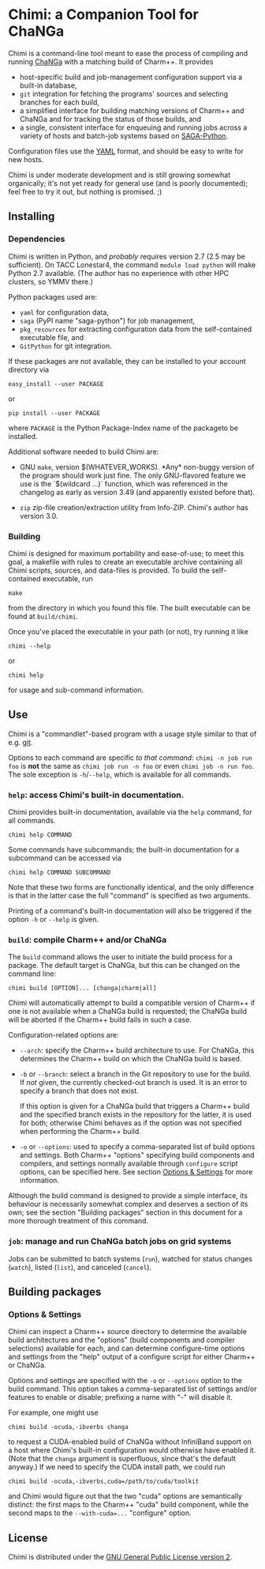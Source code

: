 Chimi: a Companion Tool for ChaNGa
====

Chimi is a command-line tool meant to ease the process of compiling and running
[ChaNGa](http://www-hpcc.astro.washington.edu/tools/changa.html) with a matching
build of Charm++.  It provides

  * host-specific build and job-management configuration support via a built-in
    database,
  * `git` integration for fetching the programs' sources and selecting branches
    for each build,
  * a simplified interface for building matching versions of Charm++ and ChaNGa
    and for tracking the status of those builds, and
  * a single, consistent interface for enqueuing and running jobs across a
    variety of hosts and batch-job systems based on
    [SAGA-Python](http://saga-project.github.io/saga-python/).

Configuration files use the [YAML](http://yaml.org/) format, and should be easy
to write for new hosts.

Chimi is under moderate development and is still growing somewhat organically;
it's not yet ready for general use (and is poorly documented); feel free to try
it out, but nothing is promised. ;)


## Installing
### Dependencies

Chimi is written in Python, and _probably_ requires version 2.7 (2.5 may be
sufficient).  On TACC Lonestar4, the command `module load python` will make
Python 2.7 available.  (The author has no experience with other HPC clusters, so
YMMV there.)

Python packages used are:

  * `yaml` for configuration data,
  * `saga` (PyPI name "saga-python") for job management,
  * `pkg_resources` for extracting configuration data from the self-contained
    executable file, and
  * `GitPython` for git integration.

If these packages are not available, they can be installed to your account
directory via

    easy_install --user PACKAGE

or

    pip install --user PACKAGE

where `PACKAGE` is the Python Package-Index name of the packageto be installed.

Additional software needed to build Chimi are:

  * GNU `make`, version $(WHATEVER_WORKS).  *Any* non-buggy version of the
    program should work just fine.  The only GNU-flavored feature we use is the
    `$(wildcard ...)` function, which was referenced in the changelog as early
    as version 3.49 (and apparently existed before that).

  * `zip` zip-file creation/extraction utility from Info-ZIP.  Chimi's author
    has version 3.0.

### Building

Chimi is designed for maximum portability and ease-of-use; to meet this goal, a
makefile with rules to create an executable archive containing all Chimi
scripts, sources, and data-files is provided.  To build the self-contained
executable, run

    make

from the directory in which you found this file.  The built executable can be
found at `build/chimi`.

Once you've placed the executable in your path (or not), try running it like

    chimi --help

or

    chimi help
    
for usage and sub-command information.


## Use

Chimi is a "commandlet"-based program with a usage style similar to that of
e.g. [git](http://git-scm.org).

Options to each command are specific *to that command*: `chimi -n job run foo`
is **not** the same as `chimi job run -n foo` or even `chimi job -n run foo`.
The sole exception is `-h`/`--help`, which is available for all commands.

### `help`: access Chimi's built-in documentation.

Chimi provides built-in documentation, available via the `help` command, for
all commands.

    chimi help COMMAND

Some commands have subcommands; the built-in documentation for a subcommand can
be accessed via

    chimi help COMMAND SUBCOMMAND

Note that these two forms are functionally identical, and the only difference
is that in the latter case the full "command" is specified as two arguments.

Printing of a command's built-in documentation will also be triggered if the
option `-h` or `--help` is given.


### `build`: compile Charm++ and/or ChaNGa

The `build` command allows the user to initiate the build process for a
package.  The default target is ChaNGa, but this can be changed on the command
line:

    chimi build [OPTION]... [changa|charm|all]

Chimi will automatically attempt to build a compatible version of Charm++ if
one is not available when a ChaNGa build is requested; the ChaNGa build will be
aborted if the Charm++ build fails in such a case.

Configuration-related options are:

  * `--arch`: specify the Charm++ build architecture to use.  For ChaNGa, this
    determines the Charm++ build on which the ChaNGa build is based.
  * `-b` or `--branch`: select a branch in the Git repository to use for the
    build.  If *not* given, the currently checked-out branch is used.  It is an
    error to specify a branch that does not exist.

    If this option is given for a ChaNGa build that triggers a Charm++ build
    and the specified branch exists in the repository for the latter, it is
    used for both; otherwise Chimi behaves as if the option was not specified
    when performing the Charm++ build.
  * `-o` or `--options`: used to specify a comma-separated list of build
    options and settings.  Both Charm++ "options" specifying build components
    and compilers, and settings normally available through `configure` script
    options, can be specified here. See section
    [Options & Settings](#Options%20&amp;amp;%20Settings) for more information.

Although the build command is designed to provide a simple interface, its
behaviour is necessarily somewhat complex and deserves a section of its own;
see the section "Building packages" section in this document for a more
thorough treatment of this command.

### `job`: manage and run ChaNGa batch jobs on grid systems

Jobs can be submitted to batch systems (`run`), watched for status changes
(`watch`), listed (`list`), and canceled (`cancel`).

## Building packages
### Options & Settings
Chimi can inspect a Charm++ source directory to determine the available build
architectures and the "options" (build components and compiler selections)
available for each, and can determine configure-time options and settings from
the "help" output of a configure script for either Charm++ or ChaNGa.

Options and settings are specified with the `-o` or `--options` option to the
build command.  This option takes a comma-separated list of settings and/or
features to enable or disable; prefixing a name with "-" will disable it.

For example, one might use

    chimi build -ocuda,-ibverbs changa

to request a CUDA-enabled build of ChaNGa without InfiniBand support on a host
where Chimi's built-in configuration would otherwise have enabled it.  (Note
that the `changa` argument is superfluous, since that's the default anyway.)
If we need to specify the CUDA install path, we could run

    chimi build -ocuda,-ibverbs,cuda=/path/to/cuda/toolkit

and Chimi would figure out that the two "cuda" options are semantically
distinct: the first maps to the Charm++ "cuda" build component, while the
second maps to the `--with-cuda=...` "configure" option.


## License

Chimi is distributed under the
[GNU General Public License version 2](https://www.gnu.org/licenses/gpl-2.0.html).

